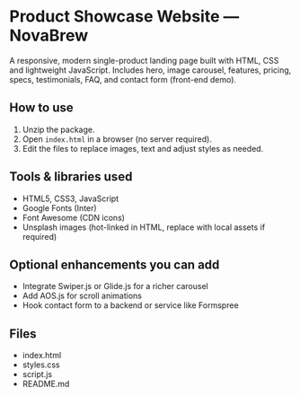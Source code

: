 # Product Showcase Website — NovaBrew
A responsive, modern single-product landing page built with HTML, CSS and lightweight JavaScript.
Includes hero, image carousel, features, pricing, specs, testimonials, FAQ, and contact form (front-end demo).

## How to use
1. Unzip the package.
2. Open `index.html` in a browser (no server required).
3. Edit the files to replace images, text and adjust styles as needed.

## Tools & libraries used
- HTML5, CSS3, JavaScript
- Google Fonts (Inter)
- Font Awesome (CDN icons)
- Unsplash images (hot-linked in HTML, replace with local assets if required)

## Optional enhancements you can add
- Integrate Swiper.js or Glide.js for a richer carousel
- Add AOS.js for scroll animations
- Hook contact form to a backend or service like Formspree

## Files
- index.html
- styles.css
- script.js
- README.md
